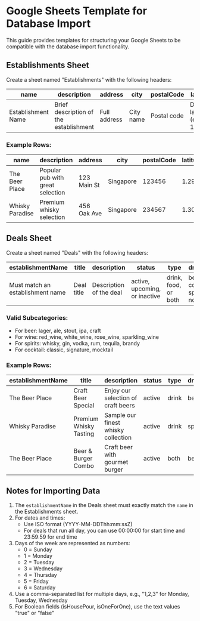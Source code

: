 # Google Sheets Template for Database Import

This guide provides templates for structuring your Google Sheets to be compatible with the database import functionality.

## Establishments Sheet

Create a sheet named "Establishments" with the following headers:

| name | description | address | city | postalCode | latitude | longitude | imageUrl | rating | type |
|------|-------------|---------|------|------------|----------|-----------|----------|--------|------|
| Establishment Name | Brief description of the establishment | Full address | City name | Postal code | Decimal latitude (e.g. 1.2953) | Decimal longitude (e.g. 103.8506) | URL to image (optional) | Rating from 0-5 (optional) | Type of establishment |

### Example Rows:

| name | description | address | city | postalCode | latitude | longitude | imageUrl | rating | type |
|------|-------------|---------|------|------------|----------|-----------|----------|--------|------|
| The Beer Place | Popular pub with great selection | 123 Main St | Singapore | 123456 | 1.2953 | 103.8506 | https://example.com/beer-place.jpg | 4.5 | pub |
| Whisky Paradise | Premium whisky selection | 456 Oak Ave | Singapore | 234567 | 1.3050 | 103.8321 | https://example.com/whisky-paradise.jpg | 4.8 | bar |

## Deals Sheet

Create a sheet named "Deals" with the following headers:

| establishmentName | title | description | status | type | drinkCategory | drinkSubcategory | isHousePour | brand | servingStyle | servingSize | regularPrice | dealPrice | isOneForOne | startTime | endTime | daysOfWeek | imageUrl |
|-------------------|-------|-------------|--------|------|--------------|------------------|-------------|-------|-------------|-------------|-------------|-----------|------------|-----------|---------|------------|----------|
| Must match an establishment name | Deal title | Description of the deal | active, upcoming, or inactive | drink, food, or both | beer, wine, cocktail, spirits, or non_alcoholic | Subcategory (see below) | true or false | Brand name (optional) | glass, bottle, pint, flight, or bucket | Size description | Regular price (number) | Deal price (number) | true or false | Start time (ISO date) | End time (ISO date) | Days (0-6, comma separated) | Image URL (optional) |

### Valid Subcategories:

- For beer: lager, ale, stout, ipa, craft
- For wine: red_wine, white_wine, rose_wine, sparkling_wine
- For spirits: whisky, gin, vodka, rum, tequila, brandy
- For cocktail: classic, signature, mocktail

### Example Rows:

| establishmentName | title | description | status | type | drinkCategory | drinkSubcategory | isHousePour | brand | servingStyle | servingSize | regularPrice | dealPrice | isOneForOne | startTime | endTime | daysOfWeek | imageUrl |
|-------------------|-------|-------------|--------|------|--------------|------------------|-------------|-------|-------------|-------------|-------------|-----------|------------|-----------|---------|------------|----------|
| The Beer Place | Craft Beer Special | Enjoy our selection of craft beers | active | drink | beer | craft | false | Local Brewery | pint | 1 pint | 12 | 8 | false | 2025-04-01T16:00:00Z | 2025-04-01T19:00:00Z | 1,2,3,4,5 | https://example.com/craft-beer.jpg |
| Whisky Paradise | Premium Whisky Tasting | Sample our finest whisky collection | active | drink | spirits | whisky | false | Macallan | glass | 30ml | 25 | 15 | false | 2025-04-01T18:00:00Z | 2025-04-01T22:00:00Z | 5,6 | https://example.com/whisky-tasting.jpg |
| The Beer Place | Beer & Burger Combo | Craft beer with gourmet burger | active | both | beer | craft | false | Brewdog | pint | 1 pint + burger | 28 | 20 | false | 2025-04-01T12:00:00Z | 2025-04-01T15:00:00Z | 0,6 | https://example.com/beer-burger.jpg |

## Notes for Importing Data

1. The `establishmentName` in the Deals sheet must exactly match the `name` in the Establishments sheet.
2. For dates and times:
   - Use ISO format (YYYY-MM-DDThh:mm:ssZ)
   - For deals that run all day, you can use 00:00:00 for start time and 23:59:59 for end time
3. Days of the week are represented as numbers:
   - 0 = Sunday
   - 1 = Monday
   - 2 = Tuesday
   - 3 = Wednesday
   - 4 = Thursday
   - 5 = Friday
   - 6 = Saturday
4. Use a comma-separated list for multiple days, e.g., "1,2,3" for Monday, Tuesday, Wednesday
5. For Boolean fields (isHousePour, isOneForOne), use the text values "true" or "false"